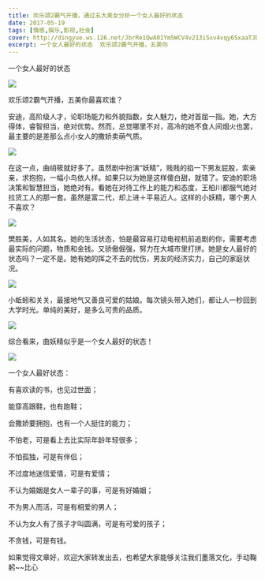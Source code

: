 ```yaml
---
title: 欢乐颂2霸气开播，通过五大美女分析一个女人最好的状态
date: 2017-05-19
tags: [情感,娱乐,影视,社会]
cover: http://dingyue.ws.126.net/JbrRe1QwA01Ym5WCV4v213iSxv4vqy6SxaaTJDfiSWPiJ1495190220340.jpg
excerpt: 一个女人最好的状态  欢乐颂2霸气开播，五美你
---
```

一个女人最好的状态

![](http://dingyue.ws.126.net/JbrRe1QwA01Ym5WCV4v213iSxv4vqy6SxaaTJDfiSWPiJ1495190220340.jpg)  

欢乐颂2霸气开播，五美你最喜欢谁？

安迪，高阶级人才，论职场能力和外貌指数，女人魅力，绝对首屈一指。她，大方得体，睿智担当，绝对优势。然而，总觉哪里不对，高冷的她不食人间烟火也罢，最主要的是差那么点小女人的撒娇卖萌气质。

![](http://dingyue.ws.126.net/DW92S98qdBJmPTC5c=uFrelaRgdnXfAXbwE965ByeS04U1495190220342.jpg)  

在这一点，曲绡筱就好多了。虽然剧中扮演“妖精”，贱贱的掐一下男友屁股，索亲亲，求抱抱，一幅小鸟依人样。如果只以为她是这样傻白甜，就错了。安迪的职场决策和智慧担当，她绝对有。看她在对待工作上的能力和态度，王柏川都服气她对拉货工人的那一套。虽然是富二代，却上进＋平易近人。这样的小妖精，哪个男人不喜欢？

![](http://dingyue.ws.126.net/0pu3yP4fPIV85qzdxZ=OurnMArqeYHcqGp8Lbg86M3nGU1495190220342.jpg)  

樊胜美，人如其名。她的生活状态，怕是最容易打动电视机前追剧的你，需要考虑最实际的问题，物质和金钱。又骄傲倔强，努力在大城市里打拼。她是女人最好的状态吗？一定不是。她有她的挥之不去的忧伤，男友的经济实力，自己的家庭状况。

![](http://dingyue.ws.126.net/HHGoskHGblRt1AEDDp0jroLGy1qkjpnhISzaqQOvp3XBy1495190220343.jpg)  

小蚯蚓和关关，最接地气又善良可爱的姑娘。每次镜头带入她们，都让人一秒回到大学时光。单纯的美好，是多么可贵的品质。

![](http://dingyue.ws.126.net/GucxLYcnPx7NFdRKnoO42vGoHLsnZ9nmUyaxzlfH1kqY11495190220344.jpg)  

综合看来，曲妖精似乎是一个女人最好的状态！

![](http://dingyue.ws.126.net/32zsmHaZOf0z1Xx85CMHxFVRfVmWGMayhsW2=FncSopaZ1495190220344.gif)  

一个女人最好状态：

有喜欢读的书，也见过世面；

能穿高跟鞋，也有跑鞋；

会撒娇要拥抱，也有一个人挺住的能力；

不怕老，可是看上去比实际年龄年轻很多；

不怕孤独，可是有伴侣；

不过度地迷信爱情，可是有爱情；

不认为婚姻是女人一辈子的事，可是有好婚姻；

不为男人而活，可是有相爱的男人；

不认为女人有了孩子才叫圆满，可是有可爱的孩子；

不贪钱，可是有钱。

如果觉得文章好，欢迎大家转发出去，也希望大家能够关注我们墨落文化，手动鞠躬~~比心

